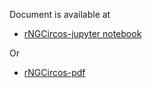 Document is available at 

- [rNGCircos-jupyter notebook](https://mrcuizhe.github.io/rNGCircos_document/index.html)

Or 

- [rNGCircos-pdf](https://github.com/mrcuizhe/rNGCircos/blob/master/doc/rNGCircos_1.0.0.pdf)